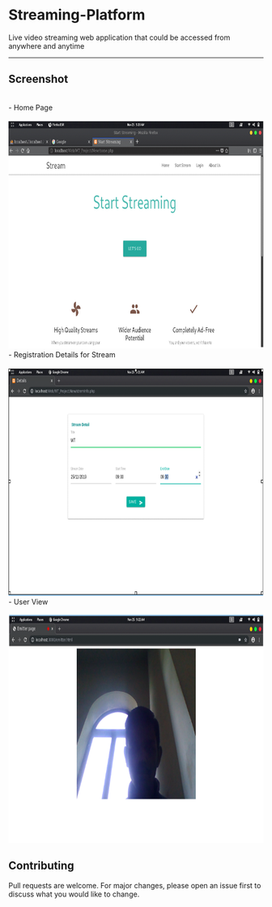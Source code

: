 # Streaming-Platform
Live video streaming web application that could be accessed from anywhere and anytime

---
## Screenshot
<p>
  <br>- Home Page <br><br>
  <img src="https://raw.githubusercontent.com/pandavshyam/Streaming-Platform/main/Screenshots/HomePage.PNG" width="700px" height="450px"/>
  <br>- Registration Details for Stream <br><br>
  <img src="https://raw.githubusercontent.com/pandavshyam/Streaming-Platform/main/Screenshots/StreamDetails.PNG" width="700px" height="450px"/>
  <br>- User View <br><br>
  <img src="https://raw.githubusercontent.com/pandavshyam/Streaming-Platform/main/Screenshots/UserStreamView.PNG" width="700px" height="450px"/>
</p>

## Contributing
Pull requests are welcome. For major changes, please open an issue first to discuss what you would like to change.
